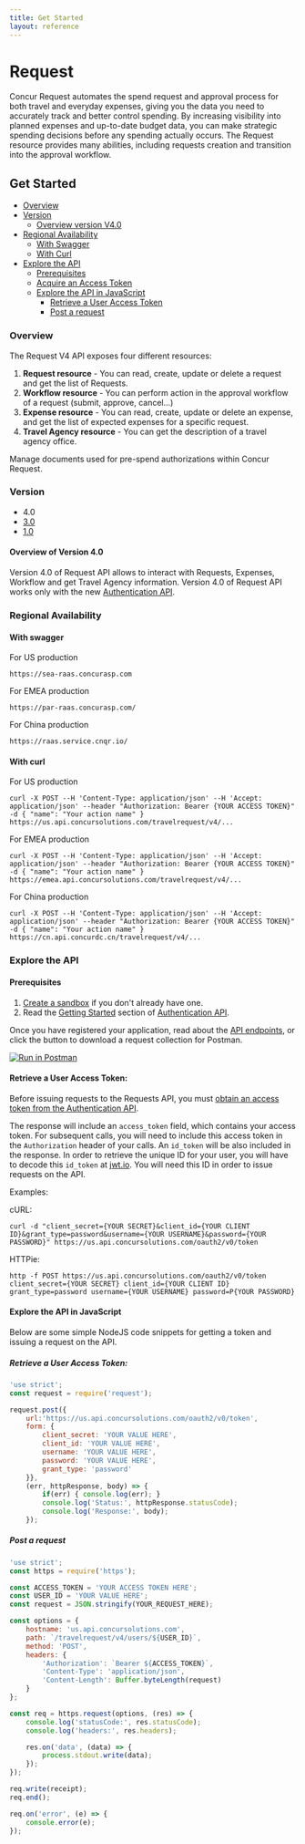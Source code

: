 ```yaml
---
title: Get Started
layout: reference
---
```


# Request
Concur Request automates the spend request and approval process for both travel and everyday expenses, giving you the data you need to accurately track and better control spending. By increasing visibility into planned expenses and up-to-date budget data, you can make strategic spending decisions before any spending actually occurs. The Request resource provides many abilities, including requests creation and transition into the approval workflow.

## Get Started

- [Overview](#overview)
- [Version](#version)
  - [Overview version V4.0](#overviewV4)
- [Regional Availability](#regionalavailability)
  - [With Swagger](#swagger)
  - [With Curl](#curl)
- [Explore the API](#explore-api)
  - [Prerequisites](#prerequisites)
  - [Acquire an Access Token](#token)
  - [Explore the API in JavaScript](#javascript)
    - [Retrieve a User Access Token](#retrieve-token)
    - [Post a request](#post-request)


### <a name="overview"></a>Overview

The Request V4 API exposes four different resources:

1. __Request resource__ - You can read, create, update or delete a request and get the list of Requests.
2. __Workflow resource__ - You can perform action in the approval workflow of a request (submit, approve, cancel...)
3. __Expense resource__ - You can read, create, update or delete an expense, and get the list of expected expenses for a specific request.
4. __Travel Agency resource__ - You can get the description of a travel agency office.

Manage documents used for pre-spend authorizations within Concur Request.

### <a name="version"></a>Version

- 4.0
- [3.0](/api-reference-deprecated/version-three/request/request.html)
- [1.0](/api-reference-deprecated/version-one/Travel/travel-request.html)

#### <a name="overviewV4"></a>Overview of Version 4.0

Version 4.0 of Request API allows to interact with Requests, Expenses, Workflow and get Travel Agency information.
Version 4.0 of Request API works only with the new [Authentication API](/api-reference/authentication/apidoc.html).

### <a name="regionalavailability"></a>Regional Availability
#### <a name="swagger"></a>With swagger
For US production
```
https://sea-raas.concurasp.com
```
For EMEA production
```
https://par-raas.concurasp.com/
```
For China production
```
https://raas.service.cnqr.io/
```
#### <a name="curl"></a>With curl
For US production
```
curl -X POST --H 'Content-Type: application/json' --H 'Accept: application/json' --header "Authorization: Bearer {YOUR ACCESS TOKEN}" -d { "name": "Your action name" } https://us.api.concursolutions.com/travelrequest/v4/...
```
For EMEA production
```
curl -X POST --H 'Content-Type: application/json' --H 'Accept: application/json' --header "Authorization: Bearer {YOUR ACCESS TOKEN}" -d { "name": "Your action name" } https://emea.api.concursolutions.com/travelrequest/v4/...
```
For China production
```
curl -X POST --H 'Content-Type: application/json' --H 'Accept: application/json' --header "Authorization: Bearer {YOUR ACCESS TOKEN}" -d { "name": "Your action name" } https://cn.api.concurdc.cn/travelrequest/v4/...
```


### <a name="explore-api"></a>Explore the API

#### <a name="prerequisites"></a>Prerequisites

1. [Create a sandbox](/manage-apps/register.html) if you don't already have one.
2. Read the [Getting Started](/api-reference/authentication/getting-started.html) section of [Authentication API](/api-reference/authentication/apidoc.html).

Once you have registered your application, read about the [API endpoints](/api-reference/request/endpoints.html), or click the button to download a request collection for Postman.

<a href="https://app.getpostman.com/run-collection/bfe85f4a4e435a161a8a" target="_blank" onclick="ga('send', 'event', 'Postman', 'Click', 'https://app.getpostman.com/run-collection/bfe85f4a4e435a161a8a');">
  <img src="https://run.pstmn.io/button.svg" alt="Run in Postman">
</a>

#### <a name="token"></a>Retrieve a User Access Token:

Before issuing requests to the Requests API, you must [obtain an access token from the Authentication API](/api-reference/authentication/getting-started.html).

The response will include an `access_token` field, which contains your access token. For subsequent calls, you will need to include this access token in the `Authorization` header of your calls. An `id_token` will be also included in the response. In order to retrieve the unique ID for your user, you will have to decode this `id_token` at [jwt.io](https://jwt.io/). You will need this ID in order to issue requests on the API.

Examples:

cURL:

```shell
curl -d "client_secret={YOUR SECRET}&client_id={YOUR CLIENT ID}&grant_type=password&username={YOUR USERNAME}&password={YOUR PASSWORD}" https://us.api.concursolutions.com/oauth2/v0/token
```

HTTPie:

```shell
http -f POST https://us.api.concursolutions.com/oauth2/v0/token client_secret={YOUR SECRET} client_id={YOUR CLIENT ID} grant_type=password username={YOUR USERNAME} password=P{YOUR PASSWORD}
```

#### <a name="javascript">Explore the API in JavaScript

Below are some simple NodeJS code snippets for getting a token and issuing a request on the API.

##### <a name="retrieve-token"></a>Retrieve a User Access Token:

```js
'use strict';
const request = require('request');

request.post({
    url:'https://us.api.concursolutions.com/oauth2/v0/token',
    form: {
        client_secret: 'YOUR VALUE HERE',
        client_id: 'YOUR VALUE HERE',
        username: 'YOUR VALUE HERE',
        password: 'YOUR VALUE HERE',
        grant_type: 'password'
    }},
    (err, httpResponse, body) => {
        if(err) { console.log(err); }
        console.log('Status:', httpResponse.statusCode);
        console.log('Response:', body);
    });
```

##### <a name="post-request"></a>Post a request

```js
'use strict';
const https = require('https');

const ACCESS_TOKEN = 'YOUR ACCESS TOKEN HERE';
const USER_ID = 'YOUR VALUE HERE';
const request = JSON.stringify(YOUR_REQUEST_HERE);

const options = {
    hostname: 'us.api.concursolutions.com',
    path: `/travelrequest/v4/users/${USER_ID}`,
    method: 'POST',
    headers: {
        'Authorization': `Bearer ${ACCESS_TOKEN}`,
        'Content-Type': 'application/json',
        'Content-Length': Buffer.byteLength(request)
    }
};

const req = https.request(options, (res) => {
    console.log('statusCode:', res.statusCode);
    console.log('headers:', res.headers);

    res.on('data', (data) => {
        process.stdout.write(data);
    });
});

req.write(receipt);
req.end();

req.on('error', (e) => {
    console.error(e);
});
```
